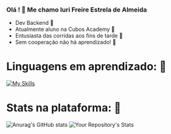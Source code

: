 ### Olá ! 👋 Me chamo Iuri Freire Estrela de Almeida



- Dev Backend :floppy_disk:
- Atualmente aluno na Cubos Academy :school:
- Entusiasta das corridas aos fins de tarde :running:
- Sem cooperação não há aprendizado! 👯




# Linguagens em aprendizado: 🌱

[![My Skills](https://skillicons.dev/icons?i=js,html,css,nodejs,react)](https://skillicons.dev)

# Stats na plataforma: :telescope:

![Anurag's GitHub stats](https://github-readme-stats.vercel.app/api?username=Iurifreire&theme=dark&show_icons=true)
![Your Repository's Stats](https://github-readme-stats.vercel.app/api/top-langs/?username=Iurifreire&theme=blue-green)


<!--
**Iurifreire/IuriFreire** is a ✨ _special_ ✨ repository because its `README.md` (this file) appears on your GitHub profile.

Here are some ideas to get you started:

- 🔭 I’m currently working on ...
- 🌱 I’m currently learning ...
- 👯 I’m looking to collaborate on ...
- 🤔 I’m looking for help with ...
- 💬 Ask me about ...
- 📫 How to reach me: ...
- 😄 Pronouns: ...
- ⚡ Fun fact: ...
-->
